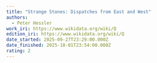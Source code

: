 ```yaml
---
title: "Strange Stones: Dispatches from East and West"
authors:
  - Peter Hessler
work_iri: https://www.wikidata.org/wiki/Q
edition_iri: https://www.wikidata.org/wiki/Q
date_started: 2025-09-27T23:29:00.000Z
date_finished: 2025-10-01T23:54:00.000Z
rating: 2
---
```

